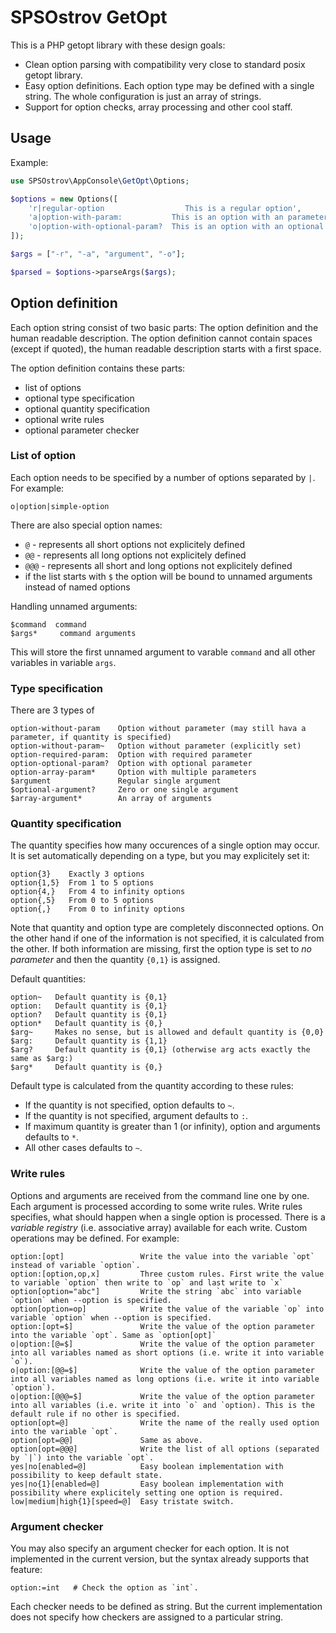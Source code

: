 # SPSOstrov GetOpt

This is a PHP getopt library with these design goals:

* Clean option parsing with compatibility very close to standard posix getopt library.
* Easy option definitions. Each option type may be defined with a single string. The whole configuration is just an array of strings.
* Support for option checks, array processing and other cool staff.

## Usage

Example:

```php
use SPSOstrov\AppConsole\GetOpt\Options;

$options = new Options([
    'r|regular-option                  This is a regular option',
    'a|option-with-param:           This is an option with an parameter',
    'o|option-with-optional-param?  This is an option with an optional parameter'
]);

$args = ["-r", "-a", "argument", "-o"];

$parsed = $options->parseArgs($args);
```

## Option definition

Each option string consist of two basic parts: The option definition and the human readable description. The option definition cannot contain spaces (except if quoted), the human readable description
starts with a first space.

The option definition contains these parts:

* list of options
* optional type specification
* optional quantity specification
* optional write rules
* optional parameter checker

### List of option

Each option needs to be specified by a number of options separated by `|`. For example:

```
o|option|simple-option
```

There are also special option names:

* `@` - represents all short options not explicitely defined
* `@@` - represents all long options not explicitely defined
* `@@@` - represents all short and long options not explicitely defined
* if the list starts with `$` the option will be bound to unnamed arguments instead of named options

Handling unnamed arguments:

```
$command  command
$args*     command arguments
```

This will store the first unnamed argument to varable `command` and all other variables in variable `args`.

### Type specification

There are 3 types of 

```
option-without-param    Option without parameter (may still hava a parameter, if quantity is specified)
option-without-param~   Option without parameter (explicitly set)
option-required-param:  Option with required parameter
option-optional-param?  Option with optional parameter
option-array-param*     Option with multiple parameters
$argument               Regular single argument
$optional-argument?     Zero or one single argument
$array-argument*        An array of arguments
```

### Quantity specification

The quantity specifies how many occurences of a single option may occur. It is set automatically depending on a type,
but you may explicitely set it:

```
option{3}    Exactly 3 options
option{1,5}  From 1 to 5 options
option{4,}   From 4 to infinity options
option{,5}   From 0 to 5 options
option{,}    From 0 to infinity options
```

Note that quantity and option type are completely disconnected options. On the other hand if one of the information is not specified,
it is calculated from the other. If both information are missing, first the option type is set to _no parameter_ and then the quantity `{0,1}` is assigned.

Default quantities:

```
option~   Default quantity is {0,1}
option:   Default quantity is {0,1}
option?   Default quantity is {0,1}
option*   Default quantity is {0,}
$arg~     Makes no sense, but is allowed and default quantity is {0,0}
$arg:     Default quantity is {1,1}
$arg?     Default quantity is {0,1} (otherwise arg acts exactly the same as $arg:)
$arg*     Default quantity is {0,}
```

Default type is calculated from the quantity according to these rules:

* If the quantity is not specified, option defaults to `~`.
* If the quantity is not specified, argument defaults to `:`.
* If maximum quantity is greater than 1 (or infinity), option and arguments defaults to `*`.
* All other cases defaults to `~`.


### Write rules

Options and arguments are received from the command line one by one. Each argument is processed according to some write rules. Write rules specifies, what should happen when a single option
is processed. There is a _variable registry_ (i.e. associative array) available for each write. Custom operations may be defined. For example:

```
option:[opt]                 Write the value into the variable `opt` instead of variable `option`.
option:[option,op,x]         Three custom rules. First write the value to variable `option` then write to `op` and last write to `x`
option[option="abc"]         Write the string `abc` into variable `option` when --option is specified.
option[option=op]            Write the value of the variable `op` into variable `option` when --option is specified.
option:[opt=$]               Write the value of the option parameter into the variable `opt`. Same as `option[opt]`
o|option:[@=$]               Write the value of the option parameter into all variables named as short options (i.e. write it into variable `o`).
o|option:[@@=$]              Write the value of the option parameter into all variables named as long options (i.e. write it into variable `option`).
o|option:[@@@=$]             Write the value of the option parameter into all variables (i.e. write it into `o` and `option). This is the default rule if no other is specified.
option[opt=@]                Write the name of the really used option into the variable `opt`.
option[opt=@@]               Same as above.
option[opt=@@@]              Write the list of all options (separated by `|`) into the variable `opt`.
yes|no[enabled=@]            Easy boolean implementation with possibility to keep default state.
yes|no{1}[enabled=@]         Easy boolean implementation with possibility where explicitely setting one option is required.
low|medium|high{1}[speed=@]  Easy tristate switch.
```

### Argument checker

You may also specify an argument checker for each option. It is not implemented in the current version, but the syntax already supports that feature:

```
option:=int   # Check the option as `int`.
```

Each checker needs to be defined as string. But the current implementation does not specify how checkers are assigned to a particular string.

